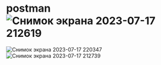 # postman![Снимок экрана 2023-07-17 212619](https://github.com/fixitalredy/postman/assets/130216446/de680312-d959-4ee5-96c2-eb12b1646a27)
![Снимок экрана 2023-07-17 220347](https://github.com/fixitalredy/postman/assets/130216446/80ad0504-e837-46f1-b11a-7a2226764440)
![Снимок экрана 2023-07-17 212739](https://github.com/fixitalredy/postman/assets/130216446/1accca2f-791b-4b54-bcf1-cdc7ba949502)
